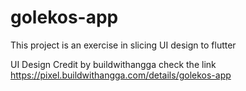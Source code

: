 # golekos-app

This project is an exercise in slicing UI design to flutter

UI Design Credit by buildwithangga check the link https://pixel.buildwithangga.com/details/golekos-app
